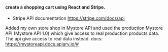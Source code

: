 #### create a shopping cart using React and Stripe.

- Stripe API documentation https://stripe.com/docs/api

Added my own store shop in Mystore API and used the production Mystore API (Mystore API 1.0) which give access to real production products data. The api give access to real data instead. docs: https://mystoreapi.docs.apiary.io/#
